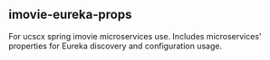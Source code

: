 ## imovie-eureka-props
For ucscx spring imovie microservices use. Includes microservices' properties for Eureka discovery and configuration usage.
